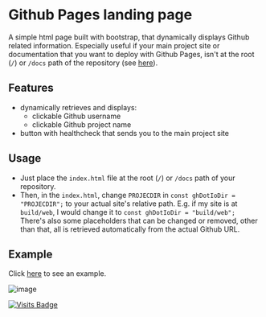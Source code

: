 # Github Pages landing page
A simple html page built with bootstrap, that dynamically displays Github related information.
Especially useful if your main project site or documentation that you want to deploy with Github Pages, isn't at the root (`/`) or `/docs` path of the repository (see [here](https://docs.github.com/en/pages/getting-started-with-github-pages/configuring-a-publishing-source-for-your-github-pages-site)).

## Features
- dynamically retrieves and displays:
  - clickable Github username
  - clickable Github project name
- button with healthcheck that sends you to the main project site

## Usage
  - Just place the `index.html` file at the root (`/`) or `/docs` path of your repository.
  - Then, in the `index.html`, change `PROJECDIR` in `const ghDotIoDir = "PROJECDIR";` to your actual site's relative path. E.g. if my site is at `build/web`, I would change it to `const ghDotIoDir = "build/web";`
There's also some placeholders that can be changed or removed, other than that, all is retrieved automatically from the actual Github URL.

## Example
Click [here](https://bl4ckswordsman.github.io/abc_app/) to see an example.

![image](https://github.com/bl4ckswordsman/github_landing_page/assets/91825788/d95f4965-07c5-400c-86b0-2efea8a0da99)

[![Visits Badge](https://badges.pufler.dev/visits/bl4ckswordsman/github_landing_page)](https://github.com/bl4ckswordsman)
